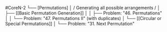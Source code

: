#CoreN-2
└── [Permutations]
    │   / Generating all possible arrangements /
    │
    ├── [[Basic Permutation Generation]]
    │   │   ├── Problem: "46. Permutations"
    │   │   └── Problem: "47. Permutations II" (with duplicates)
    │
    └── [[Circular or Special Permutations]]
        │   └── Problem: "31. Next Permutation"